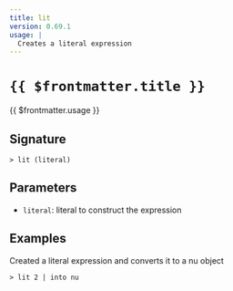 ```yaml
---
title: lit
version: 0.69.1
usage: |
  Creates a literal expression
---
```


# <code>{{ $frontmatter.title }}</code>

<div style='white-space: pre-wrap;'>{{ $frontmatter.usage }}</div>

## Signature

```> lit (literal)```

## Parameters

 -  `literal`: literal to construct the expression

## Examples

Created a literal expression and converts it to a nu object
```shell
> lit 2 | into nu
```
